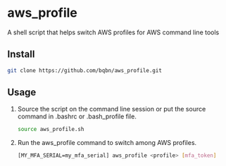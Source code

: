 # aws_profile

A shell script that helps switch AWS profiles for AWS command line tools

## Install

```bash
git clone https://github.com/bqbn/aws_profile.git
```

## Usage

1. Source the script on the command line session or put the source command in .bashrc or .bash_profile file.

    ```bash
    source aws_profile.sh
    ```

2. Run the aws_profile command to switch among AWS profiles.

    ```bash
    [MY_MFA_SERIAL=my_mfa_serial] aws_profile <profile> [mfa_token]
    ```

